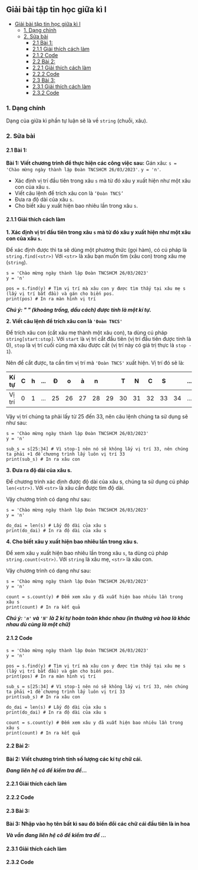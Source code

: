 ## Giải bài tập tin học giữa kì I



- [Giải bài tập tin học giữa kì I](#giải-bài-tập-tin-học-giữa-kì-i)
  - [1. Dạng chính](#1-dạng-chính)
  - [2. Sửa bài](#2-sửa-bài)
    - [2.1 Bài 1:](#21-bài-1)
    - [2.1.1 Giải thích cách làm](#211-giải-thích-cách-làm)
    - [2.1.2 Code](#212-code)
    - [2.2 Bài 2:](#22-bài-2)
    - [2.2.1 Giải thích cách làm](#221-giải-thích-cách-làm)
    - [2.2.2 Code](#222-code)
    - [2.3 Bài 3:](#23-bài-3)
    - [2.3.1 Giải thích cách làm](#231-giải-thích-cách-làm)
    - [2.3.2 Code](#232-code)




### 1. Dạng chính

Dạng của giữa kì phần tự luận sẽ là về `string` (chuỗi, xâu).

### 2. Sửa bài

#### 2.1 Bài 1: 

**Bài 1: Viết chương trình để thực hiện các công việc sau:** 
Gán xâu: 
 `s = 'Chào mừng ngày thành lập Đoàn TNCSHCM 26/03/2023'`. 
`y = 'n'`. 

- Xác định vị trí đầu tiên trong xâu `s` mà từ đó xâu y xuất hiện như một xâu con của xâu `s`.
- Viết câu lệnh để trích xâu con là `‘Đoàn TNCS’`
- Đưa ra độ dài của xâu `s`. 
- Cho biết xâu y xuất hiện bao nhiêu lần trong xâu `s`.

#### 2.1.1 Giải thích cách làm

**1. Xác định vị trí đầu tiên trong xâu `s` mà từ đó xâu y xuất hiện như một xâu con của xâu `s`.** 

Để xác định được thì ta sẽ dùng một phương thức (gọi hàm), có cú pháp là `string.find(<str>)` 
Với `<str>` là xâu bạn muốn tìm (xâu con) trong xâu mẹ (`string`).

```
s = 'Chào mừng ngày thành lập Đoàn TNCSHCM 26/03/2023'
y = 'n'

pos = s.find(y) # Tìm vị trí mà xâu con y được tìm thấy tại xâu mẹ s (lấy vị trí bắt đầu) và gán cho biến pos.
print(pos) # In ra màn hình vị trí
```
***Chú ý: " " (khoảng trống, dấu cách) được tính là một kí tự.***

**2. Viết câu lệnh để trích xâu con là `'Đoàn TNCS'`** 

Để trích xâu con (cắt xâu mẹ thành một xâu con), ta dùng cú pháp `string[start:stop]`. 
Với `start` là vị trí cắt đầu tiên (vị trí đầu tiên được tính là 0), `stop` là vị trí cuối cùng mà xâu được cắt (vị trí này có giá trị thực là `stop - 1`). 

Nên để cắt được, ta cần tìm vị trí mà `'Đoàn TNCS'` xuất hiện. Vị trí đó sẽ là: 

| Kí tự  | C | h | ... | Đ  | o  | à  | n  |    | T  | N  | C  | S  |    | ... |
|--------|---|---|-----|----|----|----|----|----|----|----|----|----|----|-----|
| Vị trí | 0 | 1 | ... | 25 | 26 | 27 | 28 | 29 | 30 | 31 | 32 | 33 | 34 | ... |

Vậy vị trí chúng ta phải lấy từ $25$ đến $33$, nên câu lệnh chúng ta sử dụng sẽ như sau: 

```
s = 'Chào mừng ngày thành lập Đoàn TNCSHCM 26/03/2023'
y = 'n'

sub_s = s[25:34] # Vì stop-1 nên nó sẽ không lấy vị trí 33, nên chúng ta phải +1 để chương trình lấy luôn vị trí 33
print(sub_s) # In ra xâu con
```

**3. Đưa ra độ dài của xâu s.**

Để chương trình xác định được độ dài của xâu s, chúng ta sử dụng cú pháp `len(<str>)`. 
Với `<str>` là xâu cần được tìm độ dài. 

Vậy chương trình có dạng như sau: 

```
s = 'Chào mừng ngày thành lập Đoàn TNCSHCM 26/03/2023'
y = 'n'

do_dai = len(s) # Lấy độ dài của xâu s
print(do_dai) # In ra độ dài của xâu s
```

**4. Cho biết xâu y xuất hiện bao nhiêu lần trong xâu s.**

Để xem xâu `y` xuất hiện bao nhiêu lần trong xâu `s`, ta dùng cú pháp `string.count(<str>)`. 
Với `string` là xâu mẹ, `<str>` là xâu con. 

Vậy chương trình có dạng như sau: 
```
s = 'Chào mừng ngày thành lập Đoàn TNCSHCM 26/03/2023'
y = 'n'

count = s.count(y) # Đếm xem xâu y đã xuất hiện bao nhiêu lần trong xâu s
print(count) # In ra kết quả

```

***Chú ý: `'n'` và `'N'` là 2 kí tự hoàn toàn khác nhau (in thường và hoa là khác nhau dù cùng là một chữ)***

#### 2.1.2 Code 

```
s = 'Chào mừng ngày thành lập Đoàn TNCSHCM 26/03/2023'
y = 'n'

pos = s.find(y) # Tìm vị trí mà xâu con y được tìm thấy tại xâu mẹ s (lấy vị trí bắt đầu) và gán cho biến pos.
print(pos) # In ra màn hình vị trí

sub_s = s[25:34] # Vì stop-1 nên nó sẽ không lấy vị trí 33, nên chúng ta phải +1 để chương trình lấy luôn vị trí 33
print(sub_s) # In ra xâu con

do_dai = len(s) # Lấy độ dài của xâu s
print(do_dai) # In ra độ dài của xâu s

count = s.count(y) # Đếm xem xâu y đã xuất hiện bao nhiêu lần trong xâu s
print(count) # In ra kết quả
```

#### 2.2 Bài 2: 

**Bài 2: Viết chương trình tính số lượng các kí tự chữ cái.**

***Đang liên hệ cô để kiểm tra đề...***


#### 2.2.1 Giải thích cách làm

#### 2.2.2 Code

#### 2.3 Bài 3: 

**Bài 3: Nhập vào họ tên bất kì sau đó biến đổi các chữ cái đầu tiên là in hoa**

***Và vẫn đang liên hệ cô để kiểm tra đề ...***

#### 2.3.1 Giải thích cách làm

#### 2.3.2 Code

